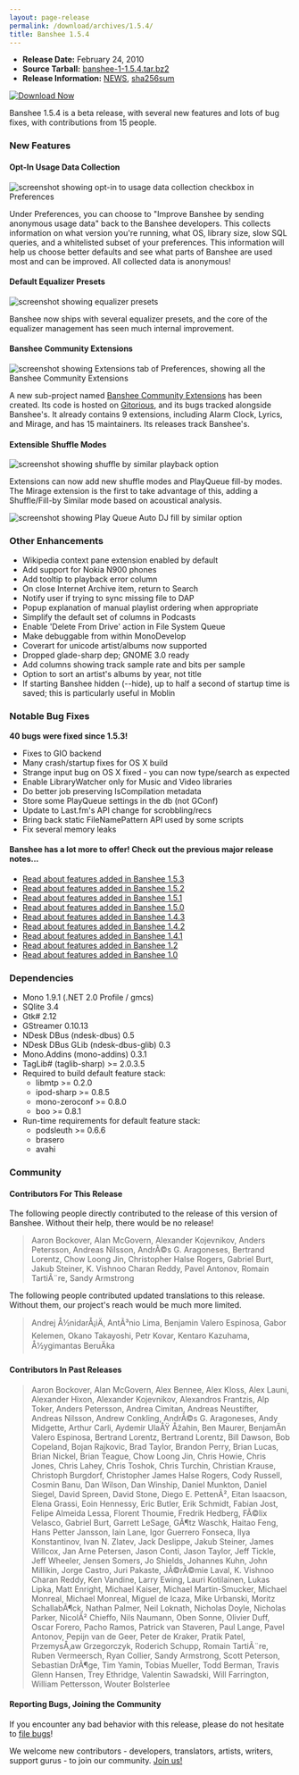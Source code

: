 ```yaml
---
layout: page-release
permalink: /download/archives/1.5.4/
title: Banshee 1.5.4
---
```


  * **Release Date:** February 24, 2010
  * **Source Tarball:** [banshee-1-1.5.4.tar.bz2](http://download.banshee-project.org/banshee/stable/1.5.4/banshee-1-1.5.4.tar.bz2)
  * **Release Information:**
[NEWS](http://download.banshee-project.org/banshee/stable/1.5.4/banshee-1-1.5.4.news),
[sha256sum](http://download.banshee-project.org/banshee/stable/1.5.4/banshee-1-1.5.4.sha256sum)

[![Download Now](/images/download-button.png)](/download)

Banshee 1.5.4 is a beta release, with several new features and lots of bug fixes, with contributions from 15 people.

### New Features

#### Opt-In Usage Data Collection

<div class="release-shot right"><img src="/images/shots/1.5.4/metrics-optin-preference.png" alt="screenshot showing opt-in to usage data collection checkbox in Preferences"></div>

Under Preferences, you can choose to "Improve Banshee by sending
anonymous usage data" back to the Banshee developers.  This collects
information on what version you're running, what OS, library size,
slow SQL queries, and a whitelisted subset of your preferences. This
information will help us choose better defaults and see what parts of
Banshee are used most and can be improved.  All collected data is anonymous!

#### Default Equalizer Presets

<div class="release-shot right"><img src="/images/shots/1.5.4/equalizer-presets.png" alt="screenshot showing equalizer presets"></div>

Banshee now ships with several equalizer presets, and the core of the equalizer management has seen much internal improvement.

#### Banshee Community Extensions

<div class="release-shot right"><img src="/images/shots/1.5.4/banshee-community-extensions.png" alt="screenshot showing Extensions tab of Preferences, showing all the Banshee Community Extensions"></div>

A new sub-project named [Banshee Community Extensions](/download/extensions) has been
created.  Its code is hosted on [Gitorious](http://gitorious.org/banshee-community-extensions), and its bugs tracked
alongside Banshee's.  It already contains 9 extensions, including
Alarm Clock, Lyrics, and Mirage, and has 15 maintainers.  Its releases
track Banshee's.

#### Extensible Shuffle Modes

<div class="release-shot right"><img src="/images/shots/1.5.4/shuffle-by-similar.png" alt="screenshot showing shuffle by similar playback option"></div>

Extensions can now add new shuffle modes and PlayQueue fill-by
modes.  The Mirage extension is the first to take advantage of this,
adding a Shuffle/Fill-by Similar mode based on acoustical analysis.

<div class="release-shot left"><img src="/images/shots/1.5.4/fill-by-similar.png" alt="screenshot showing Play Queue Auto DJ fill by similar option"></div>

### Other Enhancements

  * Wikipedia context pane extension enabled by default
  * Add support for Nokia N900 phones
  * Add tooltip to playback error column
  * On close Internet Archive item, return to Search
  * Notify user if trying to sync missing file to DAP
  * Popup explanation of manual playlist ordering when appropriate
  * Simplify the default set of columns in Podcasts
  * Enable 'Delete From Drive' action in File System Queue
  * Make debuggable from within MonoDevelop
  * Coverart for unicode artist/albums now supported
  * Dropped glade-sharp dep; GNOME 3.0 ready
  * Add columns showing track sample rate and bits per sample
  * Option to sort an artist's albums by year, not title
  * If starting Banshee hidden (--hide), up to half a second of startup time is saved; this is particularly useful in Moblin

### Notable Bug Fixes

**40 bugs were fixed since 1.5.3!**

  * Fixes to GIO backend
  * Many crash/startup fixes for OS X build
  * Strange input bug on OS X fixed - you can now type/search as expected
  * Enable LibraryWatcher only for Music and Video libraries
  * Do better job preserving IsCompilation metadata
  * Store some PlayQueue settings in the db (not GConf)
  * Update to Last.fm's API change for scrobbling/recs
  * Bring back static FileNamePattern API used by some scripts
  * Fix several memory leaks

#### Banshee has a lot more to offer! Check out the previous major release notes...

  * [Read about features added in Banshee 1.5.3](/download/archives/1.5.3)
  * [Read about features added in Banshee 1.5.2](/download/archives/1.5.2)
  * [Read about features added in Banshee 1.5.1](/download/archives/1.5.1)
  * [Read about features added in Banshee 1.5.0](/download/archives/1.5.0)
  * [Read about features added in Banshee 1.4.3](/download/archives/1.4.3)
  * [Read about features added in Banshee 1.4.2](/download/archives/1.4.2)
  * [Read about features added in Banshee 1.4.1](/download/archives/1.4.1)
  * [Read about features added in Banshee 1.2](/download/archives/1.2.0)
  * [Read about features added in Banshee 1.0](/download/archives/1.0.0)

### Dependencies

  * Mono 1.9.1 (.NET 2.0 Profile / gmcs)
  * SQlite 3.4
  * Gtk# 2.12
  * GStreamer 0.10.13
  * NDesk DBus (ndesk-dbus) 0.5
  * NDesk DBus GLib (ndesk-dbus-glib) 0.3
  * Mono.Addins (mono-addins) 0.3.1
  * TagLib# (taglib-sharp) >= 2.0.3.5
  * Required to build default feature stack:
    * libmtp >= 0.2.0
    * ipod-sharp >= 0.8.5
    * mono-zeroconf >= 0.8.0
    * boo >= 0.8.1
  * Run-time requirements for default feature stack:
    * podsleuth >= 0.6.6
    * brasero
    * avahi

### Community

#### Contributors For This Release

The following people directly contributed to the release of this version of Banshee. Without their help, there would be no release!

> Aaron Bockover, Alan McGovern, Alexander Kojevnikov, Anders Petersson,
      Andreas Nilsson, AndrÃ©s G. Aragoneses, Bertrand Lorentz, Chow Loong Jin,
      Christopher Halse Rogers, Gabriel Burt, Jakub Steiner,
      K. Vishnoo Charan Reddy, Pavel Antonov, Romain TartiÃ¨re, Sandy Armstrong

The following people contributed updated translations to this release.    Without them, our project's reach would be much more limited.

> Andrej Å½nidarÅ¡iÄ, AntÃ³nio Lima, Benjamin Valero Espinosa, Gabor Kelemen,
      Okano Takayoshi, Petr Kovar, Kentaro Kazuhama, Å½ygimantas BeruÄka

#### Contributors In Past Releases

> Aaron Bockover, Alan McGovern, Alex Bennee, Alex Kloss, Alex Launi,
    Alexander Hixon, Alexander Kojevnikov, Alexandros Frantzis, Alp Toker,
    Anders Petersson, Andrea Cimitan, Andreas Neustifter, Andreas Nilsson,
    Andrew Conkling, AndrÃ©s G. Aragoneses, Andy Midgette, Arthur Carli,
    Aydemir UlaÅŸ Åžahin, Ben Maurer, BenjamÃ­n Valero Espinosa,
    Bertrand Lorentz, Bertrand Lorentz, Bill Dawson, Bob Copeland,
    Bojan Rajkovic, Brad Taylor, Brandon Perry, Brian Lucas, Brian Nickel,
    Brian Teague, Chow Loong Jin, Chris Howie, Chris Jones, Chris Lahey,
    Chris Toshok, Chris Turchin, Christian Krause, Christoph Burgdorf,
    Christopher James Halse Rogers, Cody Russell, Cosmin Banu, Dan Wilson,
    Dan Winship, Daniel Munkton, Daniel Siegel, David Spreen, David Stone,
    Diego E. PettenÃ², Eitan Isaacson, Elena Grassi, Eoin Hennessy,
    Eric Butler, Erik Schmidt, Fabian Jost, Felipe Almeida Lessa,
    Florent Thoumie, Fredrik Hedberg, FÃ©lix Velasco, Gabriel Burt,
    Garrett LeSage, GÃ¶tz Waschk, Haitao Feng, Hans Petter Jansson, Iain Lane,
    Igor Guerrero Fonseca, Ilya Konstantinov, Ivan N. Zlatev, Jack Deslippe,
    Jakub Steiner, James Willcox, Jan Arne Petersen, Jason Conti, Jason Taylor,
    Jeff Tickle, Jeff Wheeler, Jensen Somers, Jo Shields, Johannes Kuhn,
    John Millikin, Jorge Castro, Juri Pakaste, JÃ©rÃ©mie Laval,
    K. Vishnoo Charan Reddy, Ken Vandine, Larry Ewing, Lauri Kotilainen,
    Lukas Lipka, Matt Enright, Michael Kaiser, Michael Martin-Smucker,
    Michael Monreal, Michael Monreal, Miguel de Icaza, Mike Urbanski,
    Moritz SchallabÃ¶ck, Nathan Palmer, Neil Loknath, Nicholas Doyle,
    Nicholas Parker, NicolÃ² Chieffo, Nils Naumann, Oben Sonne, Olivier Duff,
    Oscar Forero, Pacho Ramos, Patrick van Staveren, Paul Lange, Pavel Antonov,
    Pepijn van de Geer, Peter de Kraker, Pratik Patel, PrzemysÅ‚aw Grzegorczyk,
    Roderich Schupp, Romain TartiÃ¨re, Ruben Vermeersch, Ryan Collier,
    Sandy Armstrong, Scott Peterson, Sebastian DrÃ¶ge, Tim Yamin,
    Tobias Mueller, Todd Berman, Travis Glenn Hansen, Trey Ethridge,
    Valentin Sawadski, Will Farrington, William Pettersson, Wouter Bolsterlee

#### Reporting Bugs, Joining the Community

If you encounter any bad behavior with this release, please do not hesitate to [file bugs](/contribute/file-bugs/)!

We welcome new contributors - developers, translators, artists, writers, support gurus - to join our community.  [Join us!](/contribute)
